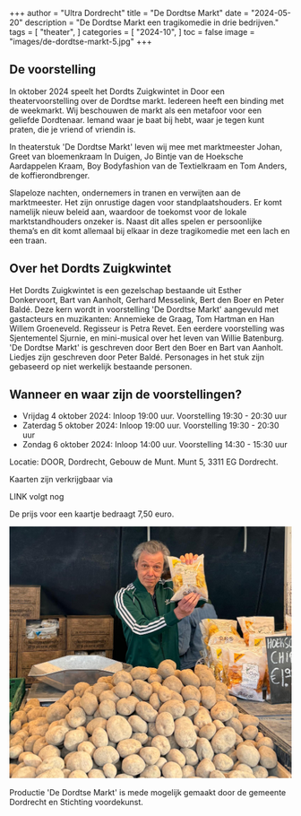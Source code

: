 +++
author = "Ultra Dordrecht"
title = "De Dordtse Markt"
date = "2024-05-20"
description = "De Dordtse Markt een tragikomedie in drie bedrijven."
tags = [
    "theater",
]
categories = [
    "2024-10",
]
toc = false
image = "images/de-dordtse-markt-5.jpg"
+++

## De voorstelling

In oktober 2024 speelt het Dordts Zuigkwintet in Door een theatervoorstelling over de Dordtse markt. Iedereen heeft een binding met de weekmarkt. Wij beschouwen de markt als een metafoor voor een geliefde Dordtenaar. Iemand waar je baat bij hebt, waar je tegen kunt praten, die je vriend of vriendin is.

In theaterstuk 'De Dordtse Markt' leven wij mee met marktmeester Johan, Greet van bloemenkraam In Duigen, Jo Bintje van de Hoeksche Aardappelen Kraam, Boy Bodyfashion van de Textielkraam en Tom Anders, de koffierondbrenger.

Slapeloze nachten, ondernemers in tranen en verwijten aan de marktmeester. Het zijn onrustige dagen voor standplaatshouders. Er komt namelijk nieuw beleid aan, waardoor de toekomst voor de lokale marktstandhouders onzeker is. Naast dit alles spelen er persoonlijke thema’s en dit komt allemaal bij elkaar in deze tragikomedie met een lach en een traan.

## Over het Dordts Zuigkwintet

Het Dordts Zuigkwintet is een gezelschap bestaande uit Esther Donkervoort, Bart van Aanholt, Gerhard Messelink, Bert den Boer en Peter Baldé. Deze kern wordt in voorstelling 'De Dordtse Markt' aangevuld met gastacteurs en muzikanten: Annemieke de Graag, Tom Hartman en Han Willem Groeneveld. Regisseur is Petra Revet. Een eerdere voorstelling was Sjentementel Sjurnie, en mini-musical over het leven van Willie Batenburg. 'De Dordtse Markt' is geschreven door Bert den Boer en Bart van Aanholt. Liedjes zijn geschreven door Peter Baldé. Personages in het stuk zijn gebaseerd op niet werkelijk bestaande personen.  

## Wanneer en waar zijn de voorstellingen?

- Vrijdag 4 oktober 2024: Inloop 19:00 uur. Voorstelling 19:30 - 20:30 uur
- Zaterdag 5 oktober 2024: Inloop 19:00 uur. Voorstelling 19:30 - 20:30 uur
- Zondag 6 oktober 2024: Inloop 14:00 uur. Voorstelling 14:30 - 15:30 uur

Locatie: DOOR, Dordrecht, Gebouw de Munt. Munt 5, 3311 EG  Dordrecht.

Kaarten zijn verkrijgbaar via

LINK volgt nog

De prijs voor een kaartje bedraagt 7,50 euro.

![Photo by Elmo Kuiters](./images/de-dordtse-markt-14.jpg "Photo by Elmo Kuiters")

Productie 'De Dordtse Markt' is mede mogelijk gemaakt door de gemeente Dordrecht en Stichting voordekunst.

